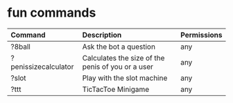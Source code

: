 # fun commands

| Command | Description | Permissions |
| :--- | :--- | :--- |
|?8ball               | Ask the bot a question | any|
|?penissizecalculator | Calculates the size of the penis of you or a user | any|
|?slot                | Play with the slot machine | any|
|?ttt                 | TicTacToe Minigame | any